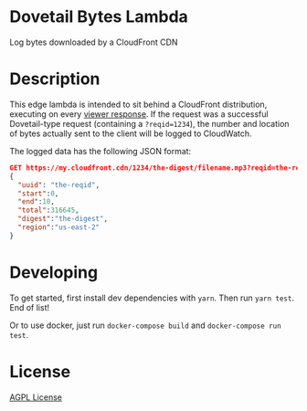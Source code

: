 # Dovetail Bytes Lambda

Log bytes downloaded by a CloudFront CDN

# Description

This edge lambda is intended to sit behind a CloudFront distribution, executing on every [viewer response](https://docs.aws.amazon.com/AmazonCloudFront/latest/DeveloperGuide/lambda-cloudfront-trigger-events.html).  If the request was a successful Dovetail-type request (containing a `?reqid=1234`), the number and location of bytes actually sent to the client will be logged to CloudWatch.

The logged data has the following JSON format:

```json
GET https://my.cloudfront.cdn/1234/the-digest/filename.mp3?reqid=the-reqid
{
  "uuid": "the-reqid",
  "start":0,
  "end":10,
  "total":316645,
  "digest":"the-digest",
  "region":"us-east-2"
}
```

# Developing

To get started, first install dev dependencies with `yarn`.  Then run `yarn test`.  End of list!

Or to use docker, just run `docker-compose build` and `docker-compose run test`.

# License

[AGPL License](https://www.gnu.org/licenses/agpl-3.0.html)
